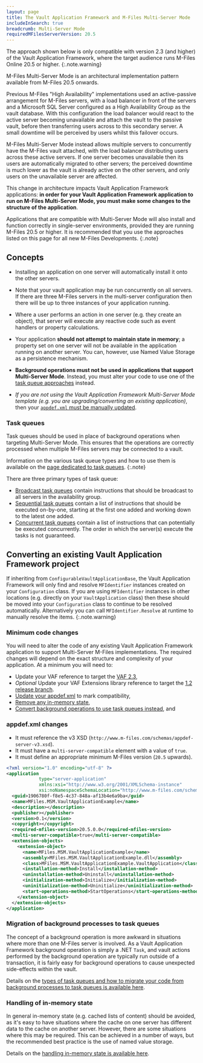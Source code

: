 ```yaml
---
layout: page
title: The Vault Application Framework and M-Files Multi-Server Mode
includeInSearch: true
breadcrumb: Multi-Server Mode
requiredMFilesServerVersion: 20.5
---
```


The approach shown below is only compatible with version 2.3 (and higher) of the Vault Application Framework, where the target audience runs M-Files Online 20.5 or higher.
{:.note.warning}

M-Files Multi-Server Mode is an architectural implementation pattern available from M-Files 20.5 onwards.

Previous M-Files "High Availability" implementations used an active-passive arrangement for M-Files servers, with a load balancer in front of the servers and a Microsoft SQL Server configured as a High Availability Group as the vault database.  With this configuration the load balancer would react to the active server becoming unavailable and attach the vault to the passive vault, before then transferring users across to this secondary server.  A small downtime will be perceived by users whilst this failover occurs.

M-Files Multi-Server Mode instead allows multiple servers to concurrently have the M-Files vault attached, with the load balancer distributing users across these active servers.  If one server becomes unavailable then its users are automatically migrated to other servers; the perceived downtime is much lower as the vault is already active on the other servers, and only users on the unavailable server are affected.

This change in architecture impacts Vault Application Framework applications: **in order for your Vault Application Framework application to run on M-Files Multi-Server Mode, you must make some changes to the structure of the application**.

Applications that are compatible with Multi-Server Mode will also install and function correctly in single-server environments, provided they are running M-Files 20.5 or higher.  It is recommended that you use the approaches listed on this page for all new M-Files Developments.
{:.note}

## Concepts

* Installing an application on one server will automatically install it onto the other servers.

* Note that your vault application may be run concurrently on all servers.  If there are three M-Files servers in the multi-server configuration then there will be up to three instances of your application running.

* Where a user performs an action in one server (e.g. they create an object), that server will execute any reactive code such as event handlers or property calculations.

* Your application **should not attempt to maintain state in memory**; a property set on one server will not be available in the application running on another server.  You can, however, use Named Value Storage as a persistence mechanism.

* **Background operations must not be used in applications that support Multi-Server Mode**.  Instead, you must alter your code to use one of the [task queue approaches](#task-queues) instead.

* *If you are not using the Vault Application Framework Multi-Server Mode template (e.g. you are upgrading/converting an existing application)*, then your [`appdef.xml` must be manually updated](#appdefxml-changes).

### Task queues

Task queues should be used in place of background operations when targeting Multi-Server Mode.  This ensures that the operations are correctly processed when multiple M-Files servers may be connected to a vault.

Information on the various task queue types and how to use them is available on the [page dedicated to task queues](../Task-Queues).
{:.note}

There are three primary types of task queue:

* [Broadcast task queues](../Task-Queues/Broadcast) contain instructions that should be broadcast to all servers in the availability group.
* [Sequential task queues](../Task-Queues/Sequential) contain a list of instructions that should be executed on-by-one, starting at the first one added and working down to the latest one added.
* [Concurrent task queues](../Task-Queues/Concurrent) contain a list of instructions that can potentially be executed concurrently.  The order in which the server(s) execute the tasks is not guaranteed.

## Converting an existing Vault Application Framework project

If inheriting from `ConfigurableVaultApplicationBase`, the Vault Application Framework will only find and resolve `MFIdentifier` instances created on your `Configuration` class.  If you are using `MFIdentifier` instances in other locations (e.g. directly on your `VaultApplication` class) then these should be moved into your `Configuration` class to continue to be resolved automatically.  Alternatively you can call `MFIdentifier.Resolve` at runtime to manually resolve the items.
{:.note.warning}

### Minimum code changes

You will need to alter the code of any existing Vault Application Framework application to support Multi-Server M-Files implementations.  The required changes will depend on the exact structure and complexity of your application.  At a minimum you will need to:

* Update your VAF reference to target the [VAF 2.3](https://www.nuget.org/packages/MFiles.VAF),
* *Optional* Update your VAF Extensions library reference to target the [1.2 release branch](https://www.nuget.org/packages/MFiles.VAF.Extensions).
* [Update your appdef.xml](#appdefxml-changes) to mark compatibility,
* [Remove any in-memory state](#handling-of-in-memory-state),
* [Convert background operations to use task queues instead](#migration-of-background-processes-to-task-queues), and

### appdef.xml changes

* It must reference the v3 XSD (`http://www.m-files.com/schemas/appdef-server-v3.xsd`).
* It must have a `multi-server-compatible` element with a value of `true`.
* It must define an appropriate minimum M-Files version (`20.5` upwards).

```xml
<?xml version="1.0" encoding="utf-8" ?>
<application
			type="server-application"
			xmlns:xsi="http://www.w3.org/2001/XMLSchema-instance"
			xsi:noNamespaceSchemaLocation="http://www.m-files.com/schemas/appdef-server-v3.xsd">
  <guid>1906780f-f8e5-4c37-848a-af13b4e6a9ba</guid>
  <name>MFiles.MSM.VaultApplicationExample</name>
  <description></description>
  <publisher></publisher>
  <version>0.1</version>
  <copyright></copyright>
  <required-mfiles-version>20.5.0.0</required-mfiles-version>
  <multi-server-compatible>true</multi-server-compatible>
  <extension-objects>
    <extension-object>
      <name>MFiles.MSM.VaultApplicationExample</name>
      <assembly>MFiles.MSM.VaultApplicationExample.dll</assembly>
      <class>MFiles.MSM.VaultApplicationExample.VaultApplication</class>
      <installation-method>Install</installation-method>
      <uninstallation-method>Uninstall</uninstallation-method>
      <initialization-method>Initialize</initialization-method>
      <uninitialization-method>Uninitialize</uninitialization-method>
      <start-operations-method>StartOperations</start-operations-method>
    </extension-object>
  </extension-objects>
</application>
```

### Migration of background processes to task queues

The concept of a background operation is more awkward in situations where more than one M-Files server is involved.  As a Vault Application Framework background operation is simply a .NET `Task`, and vault actions performed by the background operation are typically run outside of a transaction, it is fairly easy for background operations to cause unexpected side-effects within the vault.

Details on the [types of task queues and how to migrate your code from background processes to task queues is available here](../Task-Queues/Recurring-Tasks).

### Handling of in-memory state

In general in-memory state (e.g. cached lists of content) should be avoided, as it's easy to have situations where the cache on one server has different data to the cache on another server.  However, there are some situations where this may be required.  This can be achieved in a number of ways, but the recommended best practice is the use of named value storage.

Details on the [handling in-memory state is available here](In-Memory-State).